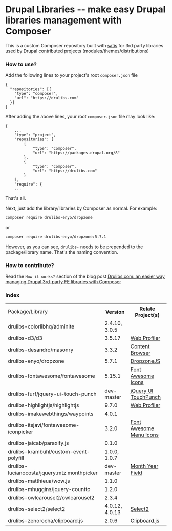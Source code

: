# Drupal Libraries -- make easy Drupal libraries management with Composer

This is a custom Composer repository built with [satis](https://github.com/composer/satis) for 3rd party libraries used by Drupal contributed projects
(modules/themes/distributions)

### How to use?

Add the following lines to your project's root `composer.json` file
```
{
  "repositories": [{
    "type": "composer",
    "url": "https://drulibs.com"
  }]
}
```

After adding the above lines, your root `composer.json` file may look like:

```
{
    ...
    "type": "project",
    "repositories": [
        {
            "type": "composer",
            "url": "https://packages.drupal.org/8"
        },
        {
            "type": "composer",
            "url": "https://drulibs.com"
        }
    ],
    "require": {
    ...
```

That's all.

Next, just add the library/libraries by Composer as normal. For
example:

```bash
composer require drulibs-enyo/dropzone
```

or

```bash
composer require drulibs-enyo/dropzone:5.7.1
```

However, as you can see, `drulibs-` needs to be prepended to the package/library
name. That's the naming convention.

### How to contribute?

Read the `How it works?` section of the blog post [Drulibs.com: an easier way managing Drupal 3rd-party FE libraries with Composer](https://jungleran.com/drulibs)

### Index

<table>
    <tr><td>Package/Library</td><th>Version</th><th>Relate Project(s)</th></tr>
    <tr><td>drulibs-colorlibhq/adminlte</td><td>2.4.10, 3.0.5</td><td></td></tr>
    <tr><td>drulibs-d3/d3</td><td>3.5.17</td><td><a href="https://drupal.org/project/devel">Web Profiler</a></td></tr>
    <tr><td>drulibs-desandro/masonry</td><td>3.3.2</td><td><a href="https://drupal.org/project/content_browser">Content Browser</a></td></tr>
    <tr><td>drulibs-enyo/dropzone</td><td>5.7.1</td><td><a href="https://drupal.org/project/dropzonejs">DropzoneJS</a></td></tr>
    <tr><td>drulibs-fontawesome/fontawesome</td><td>5.15.1</td><td><a href="https://drupal.org/project/fontawesome">Font Awesome Icons</a></td></tr>
    <tr><td>drulibs-furf/jquery-ui-touch-punch</td><td>dev-master</td><td><a href="https://drupal.org/project/jquery_ui_touch_punch">jQuery UI TouchPunch</a></td></tr>
    <tr><td>drulibs-highlightjs/highlightjs</td><td>9.7.0</td><td><a href="https://drupal.org/project/devel">Web Profiler</a></td></tr>
    <tr><td>drulibs-imakewebthings/waypoints</td><td>4.0.1</td><td></td></tr>
    <tr><td>drulibs-itsjavi/fontawesome-iconpicker</td><td>3.2.0</td><td><a href="https://drupal.org/project/fontawesome_menu_icons">Font Awesome Menu Icons</a></td></tr>
    <tr><td>drulibs-jaicab/paraxify.js</td><td>0.1.0</td><td></td></tr>
    <tr><td>drulibs-krambuhl/custom-event-polyfill</td><td>1.0.0, 1.0.7</td><td></td></tr>
    <tr><td>drulibs-lucianocosta/jquery.mtz.monthpicker</td><td>dev-master</td><td><a href="https://drupal.org/project/month_year">Month Year Field</a></td></tr>
    <tr><td>drulibs-matthieua/wow.js</td><td>1.1.0</td><td></td></tr>
    <tr><td>drulibs-mhuggins/jquery-countto</td><td>1.2.0</td><td></td></tr>
    <tr><td>drulibs-owlcarousel2/owlcarousel2</td><td>2.3.4</td><td></td></tr>
    <tr><td>drulibs-select2/select2</td><td>4.0.12, 4.0.13</td><td><a href="https://drupal.org/project/select2">Select2</a></td></tr>
    <tr><td>drulibs-zenorocha/clipboard.js</td><td>2.0.6</td><td><a href="https://drupal.org/project/clipboardjs">Clipboard.js</a></td></tr>
</table>
